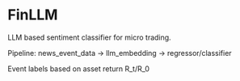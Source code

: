 # FinLLM

LLM based sentiment classifier for micro trading.

Pipeline:
news_event_data -> llm_embedding -> regressor/classifier

Event labels based on asset return R_t/R_0
